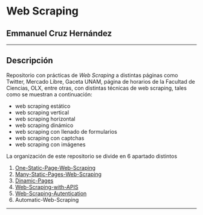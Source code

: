 # Web Scraping
## Emmanuel Cruz Hernández

----

## Descripción

Repositorio con prácticas de _Web Scraping_ a distintas páginas como Twitter, Mercado Libre, Gaceta UNAM, página de horarios de la Facultad de Ciencias, OLX, entre otras, con distintas técnicas de web scraping, tales como se muestran a continuación:

* web scraping estático
* web scraping vertical
* web scraping horizontal
* web scraping dinámico
* web scraping con llenado de formularios
* web scraping con captchas
* web scraping con imágenes

La organización de este repositorio se divide en 6 apartado distintos

1. [One-Static-Page-Web-Scraping](https://github.com/EmmanuelCruz/Web-Scraping/tree/master/01.%20One-Static-Page-Web-Scraping)
2. [Many-Static-Pages-Web-Scraping](https://github.com/EmmanuelCruz/Web-Scraping/tree/master/02.%20Many-Static-Pages-Web-Scraping)
3. [Dinamic-Pages](https://github.com/EmmanuelCruz/Web-Scraping/tree/master/03.%20Dinamic-Pages)
4. [Web-Scraping-with-APIS](https://github.com/EmmanuelCruz/Web-Scraping/tree/master/04.%20Web-Scraping-with-APIS)
5. [Web-Scraping-Autentication](https://github.com/EmmanuelCruz/Web-Scraping/tree/master/05.%20Web-Scraping-Autentication)
6. Automatic-Web-Scraping

----
